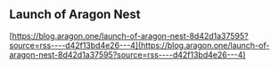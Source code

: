 ## Launch of Aragon Nest
  
  [https://blog.aragon.one/launch-of-aragon-nest-8d42d1a37595?source=rss----d42f13bd4e26---4](https://blog.aragon.one/launch-of-aragon-nest-8d42d1a37595?source=rss----d42f13bd4e26---4)